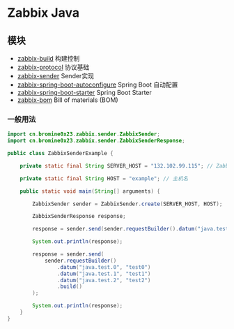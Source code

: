 # Zabbix Java

## 模块

* [zabbix-build](.) 构建控制
* [zabbix-protocol](zabbix-protocol) 协议基础
* [zabbix-sender](zabbix-sender) Sender实现
* [zabbix-spring-boot-autoconfigure](zabbix-spring-boot-autoconfigure) Spring Boot 自动配置
* [zabbix-spring-boot-starter](zabbix-spring-boot-starter) Spring Boot Starter
* [zabbix-bom](zabbix-bom) Bill of materials (BOM)

### 一般用法

```java
import cn.bromine0x23.zabbix.sender.ZabbixSender;
import cn.bromine0x23.zabbix.sender.ZabbixSenderResponse;

public class ZabbixSenderExample {

	private static final String SERVER_HOST = "132.102.99.115"; // Zabbix服务器地址

	private static final String HOST = "example"; // 主机名

	public static void main(String[] arguments) {

		ZabbixSender sender = ZabbixSender.create(SERVER_HOST, HOST);

		ZabbixSenderResponse response; 

		response = sender.send(sender.requestBuilder().datum("java.test", "test").build());

		System.out.println(response);

		response = sender.send(
			sender.requestBuilder()
				.datum("java.test.0", "test0")
				.datum("java.test.1", "test1")
				.datum("java.test.2", "test2")
				.build()
		);

		System.out.println(response);
	}
}
```

